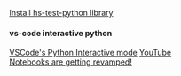 [Install hs-test-python library](https://www.reddit.com/r/Hyperskill/comments/g8ylct/no_tests_have_run_pycharm_edu_ubuntu_1804/)

#### vs-code interactive python
[VSCode's Python Interactive mode](https://www.reddit.com/r/vscode/comments/i578ed/the_interactive_python_mode_in_vscode_is_amazing/) [YouTube](https://www.youtube.com/watch?v=lwN4-W1WR84)  
[Notebooks are getting revamped!](https://www.reddit.com/r/vscode/comments/i5ha0x/notebooks_are_getting_revamped/)  

